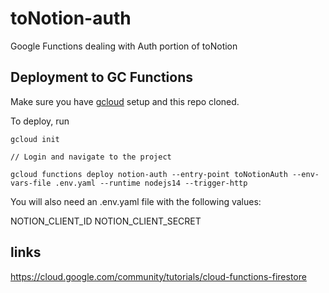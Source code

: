 # toNotion-auth
Google Functions dealing with Auth portion of toNotion


## Deployment to GC Functions

Make sure you have [gcloud](https://cloud.google.com/sdk/docs) setup and this repo cloned.

To deploy, run 

```
gcloud init

// Login and navigate to the project

gcloud functions deploy notion-auth --entry-point toNotionAuth --env-vars-file .env.yaml --runtime nodejs14 --trigger-http
```

You will also need an .env.yaml file with the following values:

NOTION_CLIENT_ID
NOTION_CLIENT_SECRET

## links

https://cloud.google.com/community/tutorials/cloud-functions-firestore
